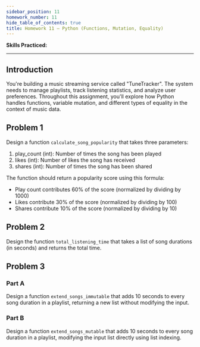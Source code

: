 ```yaml
---
sidebar_position: 11
homework_number: 11
hide_table_of_contents: true
title: Homework 11 — Python (Functions, Mutation, Equality)
---
```


**Skills Practiced:**

---

## Introduction
You're building a music streaming service called "TuneTracker". The system needs to manage playlists, track listening statistics, and analyze user preferences. Throughout this assignment, you'll explore how Python handles functions, variable mutation, and different types of equality in the context of music data.

## Problem 1
Design a function `calculate_song_popularity` that takes three parameters:
1. play_count (int): Number of times the song has been played
2. likes (int): Number of likes the song has received
3. shares (int): Number of times the song has been shared

The function should return a popularity score using this formula:
- Play count contributes 60% of the score (normalized by dividing by 1000)
- Likes contribute 30% of the score (normalized by dividing by 100)
- Shares contribute 10% of the score (normalized by dividing by 10)

## Problem 2
Design the function `total_listening_time` that takes a list of song durations (in seconds) and returns the total time.

## Problem 3
### Part A
Design a function `extend_songs_immutable` that adds 10 seconds to every song duration in a playlist, returning a new list without modifying the input.

### Part B
Design a function `extend_songs_mutable` that adds 10 seconds to every song duration in a playlist, modifying the input list directly using list indexing.
